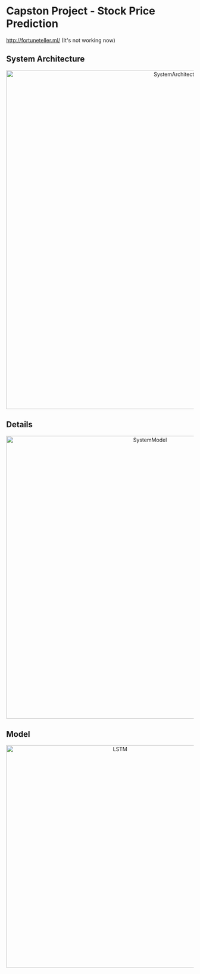 # Capston Project - Stock Price Prediction
http://fortuneteller.ml/ (It's not working now)
<br>
## System Architecture
<p align="center"><img width="907" alt="SystemArchitecture" src="https://user-images.githubusercontent.com/48133047/114313117-28ca1580-9b30-11eb-8673-9c4100cbb816.png"></p>

## Details
<p align="center"><img width="757" alt="SystemModel" src="https://user-images.githubusercontent.com/48133047/114313124-2cf63300-9b30-11eb-89d2-9c6a04872be0.png"></p>

## Model
<p align="center"><img width="596" alt="LSTM" src="https://user-images.githubusercontent.com/48133047/114313128-3089ba00-9b30-11eb-99b6-0d2585ba9a9c.png"></p>
